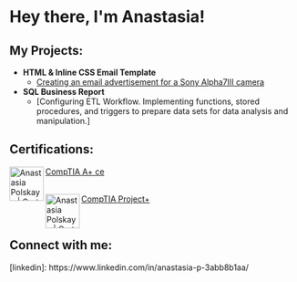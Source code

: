 <h1>Hey there, I'm Anastasia!</h1>

<h2>My Projects:</h2>

- <b>HTML & Inline CSS Email Template</b>
  - [Creating an email advertisement for a Sony Alpha7III camera](https://github.com/Anastasia1130/HTML-Email-Template-For-Sony)
- <b>SQL Business Report</b>
  - [Configuring ETL Workflow. Implementing functions, stored procedures, and triggers to prepare data sets for data analysis and manipulation.]
<h2>Certifications:</h2>

[CompTIA A+ ce](https://www.credly.com/badges/0864f804-690d-43cf-af5f-fd5f1154965e/public_url) <img align="left" alt="Anastasia Polskaya | Cert Img" width="60px" src="https://i.ibb.co/GpPXJm6/comptia-a-ce-certification-1.png"/><br>
<br>


[CompTIA Project+](https://www.credly.com/badges/aad684e8-9f1a-4dd6-ae80-a3c3a5363cf8/public_url) <img align="left" alt="Anastasia Polskaya | Cert Img" width="60px" src="https://imgur.com/a/gq83UXO"/><br>


<br>

<h2> Connect with me:</h2>
[linkedin]: https://www.linkedin.com/in/anastasia-p-3abb8b1aa/
